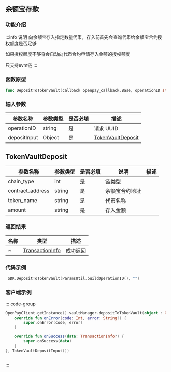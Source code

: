 ## 余额宝存款

### 功能介绍

:::info 说明
向余额宝存入指定数量代币，存入前首先会查询代币给余额宝合约授权额度是否足够

如果授权额度不够将会自动向代币合约申请存入金额的授权额度

只支持evm链
:::

### 函数原型

```go showLineNumbers
func DepositToTokenVault(callback openpay_callback.Base, operationID string, depositInput string)
```

### 输入参数

| 参数名称     | 参数类型 | 是否必填 | 描述                   |
| ------------ | -------- | -------- | ---------------------- |
| operationID  | string   | 是       | 请求 UUID              |
| depositInput | Object   | 是       | [TokenVaultDeposit](#) |

## TokenVaultDeposit

>

| 参数名称         | 参数类型 | 是否必填 | 说明                                | 描述 |
| ---------------- | -------- | -------- | ----------------------------------- | ---- |
| chain_type       | int      | 是       | [链类型](/common/enum.md#chaintype) |      |
| contract_address | string   | 是       | 余额宝合约地址                      |      |
| token_name       | string   | 是       | 代币名称                            |      |
| amount           | string   | 是       | 存入金额                            |      |

### 返回结果

| 名称 | 类型                                                 | 描述     |
| ---- | ---------------------------------------------------- | -------- |
| ~    | [TransactionInfo](/common/entity.md#transactioninfo) | 成功返回 |

### 代码示例

```go showLineNumbers
 SDK.DepositToTokenVault(ParamsUtil.buildOperationID(), "")
```

### 客户端示例

::: code-group

```kotlin [Android]
OpenPayClient.getInstance().vaultManager.depositToTokenVault(object : OnBase<TransactionInfo> {
    override fun onError(code: Int, error: String?) {
        super.onError(code, error)
    }

    override fun onSuccess(data: TransactionInfo?) {
        super.onSuccess(data)
    }
}, TokenVaultDepositInput())
```

```sh [Ios]

```

:::